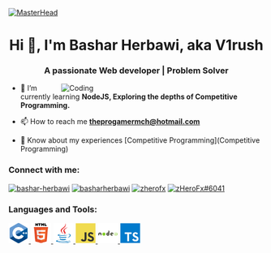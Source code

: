 [![MasterHead](https://windowscustomization.com/wp-content/uploads/2018/08/cyberpunk-city.gif)](https://rishavchanda.io)
<h1 align="center">Hi 👋, I'm Bashar Herbawi, aka V1rush</h1>
<h3 align="center">A passionate Web developer | Problem Solver</h3>
<img align="right" alt="Coding" width="400" src="https://lh3.googleusercontent.com/pw/AIL4fc-NxCGG-sa9iD78S3yFK_pX6L7Ht4yFmtQ6gcnD29vP9YiuIkLZLop0xfrsVv9WFUrnNpWB2nG4zDM2Sh2YzI3NrP6PnziKYyePBrSlNqX7h3QvQYKeFw3-M1XQO16uOSrd2tcW5pLPDsdoNPg3Vy0=w251-h249-s-no?authuser=0">


- 🌱 I’m currently learning **NodeJS, Exploring the depths of Competitive Programming.**

- 📫 How to reach me **theprogamermch@hotmail.com**

- 📄 Know about my experiences [Competitive Programming](Competitive Programming)

<h3 align="left">Connect with me:</h3>
<p align="left">
<a href="https://linkedin.com/in/bashar-herbawi" target="blank"><img align="center" src="https://raw.githubusercontent.com/rahuldkjain/github-profile-readme-generator/master/src/images/icons/Social/linked-in-alt.svg" alt="bashar-herbawi" height="30" width="40" /></a>
<a href="https://instagram.com/basharherbawi" target="blank"><img align="center" src="https://raw.githubusercontent.com/rahuldkjain/github-profile-readme-generator/master/src/images/icons/Social/instagram.svg" alt="basharherbawi" height="30" width="40" /></a>
<a href="https://codeforces.com/profile/zherofx" target="blank"><img align="center" src="https://raw.githubusercontent.com/rahuldkjain/github-profile-readme-generator/master/src/images/icons/Social/codeforces.svg" alt="zherofx" height="30" width="40" /></a>
<a href="https://discord.gg/zHeroFx#6041" target="blank"><img align="center" src="https://raw.githubusercontent.com/rahuldkjain/github-profile-readme-generator/master/src/images/icons/Social/discord.svg" alt="zHeroFx#6041" height="30" width="40" /></a>
</p>

<h3 align="left">Languages and Tools:</h3>
<p align="left"> <a href="https://www.w3schools.com/cpp/" target="_blank" rel="noreferrer"> <img src="https://raw.githubusercontent.com/devicons/devicon/master/icons/cplusplus/cplusplus-original.svg" alt="cplusplus" width="40" height="40"/> </a> <a href="https://www.w3.org/html/" target="_blank" rel="noreferrer"> <img src="https://raw.githubusercontent.com/devicons/devicon/master/icons/html5/html5-original-wordmark.svg" alt="html5" width="40" height="40"/> </a> <a href="https://www.java.com" target="_blank" rel="noreferrer"> <img src="https://raw.githubusercontent.com/devicons/devicon/master/icons/java/java-original.svg" alt="java" width="40" height="40"/> </a> <a href="https://developer.mozilla.org/en-US/docs/Web/JavaScript" target="_blank" rel="noreferrer"> <img src="https://raw.githubusercontent.com/devicons/devicon/master/icons/javascript/javascript-original.svg" alt="javascript" width="40" height="40"/> </a> <a href="https://nodejs.org" target="_blank" rel="noreferrer"> <img src="https://raw.githubusercontent.com/devicons/devicon/master/icons/nodejs/nodejs-original-wordmark.svg" alt="nodejs" width="40" height="40"/> </a> <a href="https://www.typescriptlang.org/" target="_blank" rel="noreferrer"> <img src="https://raw.githubusercontent.com/devicons/devicon/master/icons/typescript/typescript-original.svg" alt="typescript" width="40" height="40"/> </a> </p>
